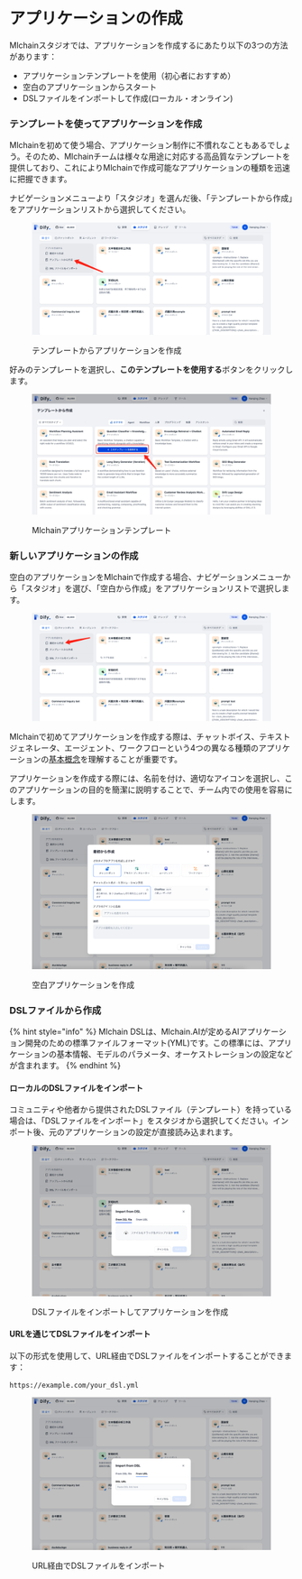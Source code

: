 # アプリケーションの作成

Mlchainスタジオでは、アプリケーションを作成するにあたり以下の3つの方法があります：

* アプリケーションテンプレートを使用（初心者におすすめ）
* 空白のアプリケーションからスタート
* DSLファイルをインポートして作成(ローカル・オンライン)

### テンプレートを使ってアプリケーションを作成

Mlchainを初めて使う場合、アプリケーション制作に不慣れなこともあるでしょう。そのため、Mlchainチームは様々な用途に対応する高品質なテンプレートを提供しており、これによりMlchainで作成可能なアプリケーションの種類を迅速に把握できます。

ナビゲーションメニューより「スタジオ」を選んだ後、「テンプレートから作成」をアプリケーションリストから選択してください。

<figure><img src="../../../img/jp-create-an-application.png" alt=""><figcaption><p>テンプレートからアプリケーションを作成</p></figcaption></figure>

好みのテンプレートを選択し、**このテンプレートを使用する**ボタンをクリックします。

<figure><img src="../../../img/jp-use-this-template.png" alt=""><figcaption><p>Mlchainアプリケーションテンプレート</p></figcaption></figure>

### 新しいアプリケーションの作成

空白のアプリケーションをMlchainで作成する場合、ナビゲーションメニューから「スタジオ」を選び、「空白から作成」をアプリケーションリストで選択します。

<figure><img src="../../../img/jp-create-blank-application.png" alt=""><figcaption></figcaption></figure>

Mlchainで初めてアプリケーションを作成する際は、チャットボイス、テキストジェネレータ、エージェント、ワークフローという4つの異なる種類のアプリケーションの[基本概念](./#application\_type)を理解することが重要です。

アプリケーションを作成する際には、名前を付け、適切なアイコンを選択し、このアプリケーションの目的を簡潔に説明することで、チーム内での使用を容易にします。

<figure><img src="../../../img/jp-create-blank-application2.png" alt=""><figcaption><p>空白アプリケーションを作成</p></figcaption></figure>

### DSLファイルから作成

{% hint style="info" %}
Mlchain DSLは、Mlchain.AIが定めるAIアプリケーション開発のための標準ファイルフォーマット(YML)です。この標準には、アプリケーションの基本情報、モデルのパラメータ、オーケストレーションの設定などが含まれます。
{% endhint %}

#### ローカルのDSLファイルをインポート

コミュニティや他者から提供されたDSLファイル（テンプレート）を持っている場合は、「DSLファイルをインポート」をスタジオから選択してください。インポート後、元のアプリケーションの設定が直接読み込まれます。

<figure><img src="../../../img/jp-dsl-import.png" alt=""><figcaption><p>DSLファイルをインポートしてアプリケーションを作成</p></figcaption></figure>

#### URLを通じてDSLファイルをインポート

以下の形式を使用して、URL経由でDSLファイルをインポートすることができます：

```URL
https://example.com/your_dsl.yml
```

<figure><img src="../../../img/jp-url-import.png" alt=""><figcaption><p>URL経由でDSLファイルをインポート</p></figcaption></figure>

